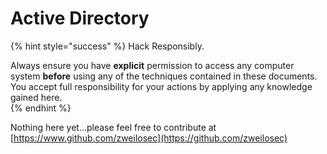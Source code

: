 # Active Directory

{% hint style="success" %}
Hack Responsibly.

Always ensure you have **explicit** permission to access any computer system **before** using any of the techniques contained in these documents.  You accept full responsibility for your actions by applying any knowledge gained here.  
{% endhint %}

Nothing here yet...please feel free to contribute at [https://www.github.com/zweilosec](https://github.com/zweilosec)



